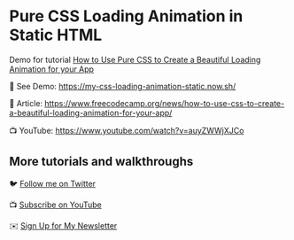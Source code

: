 # Pure CSS Loading Animation in Static HTML

Demo for tutorial [How to Use Pure CSS to Create a Beautiful Loading Animation for your App](https://www.youtube.com/watch?v=auyZWWjXJCo)

🚀 See Demo: https://my-css-loading-animation-static.now.sh/

📝 Article: https://www.freecodecamp.org/news/how-to-use-css-to-create-a-beautiful-loading-animation-for-your-app/

📺 YouTube: https://www.youtube.com/watch?v=auyZWWjXJCo

## More tutorials and walkthroughs

🐦 [Follow me on Twitter](https://twitter.com/colbyfayock)

📺 [Subscribe on YouTube](https://www.youtube.com/colbyfayock)

✉️ [Sign Up for My Newsletter](https://colbyfayock.com/newsletter)
